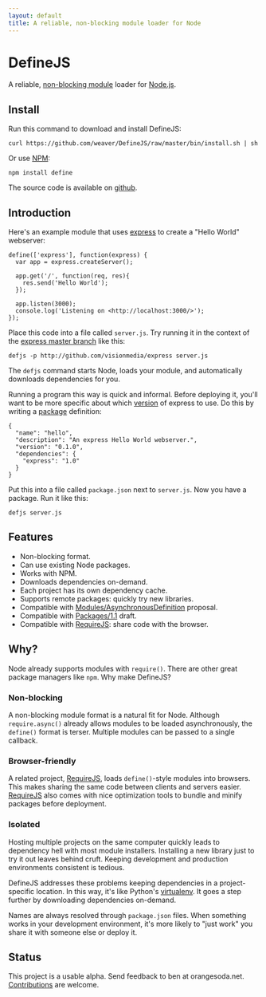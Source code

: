 ```yaml
---
layout: default
title: A reliable, non-blocking module loader for Node
---
```


# DefineJS #

A reliable, [non-blocking module][8] loader for [Node.js][1].

## Install ##

Run this command to download and install DefineJS:

    curl https://github.com/weaver/DefineJS/raw/master/bin/install.sh | sh

Or use [NPM][6]:

    npm install define

The source code is available on [github][7].

## Introduction ##

Here's an example module that uses [express][2] to create a "Hello
World" webserver:

    define(['express'], function(express) {
      var app = express.createServer();

      app.get('/', function(req, res){
        res.send('Hello World');
      });

      app.listen(3000);
      console.log('Listening on <http://localhost:3000/>');
    });

Place this code into a file called `server.js`. Try running it in the
context of the [express master branch][3] like this:

    defjs -p http://github.com/visionmedia/express server.js

The `defjs` command starts Node, loads your module, and automatically
downloads dependencies for you.

Running a program this way is quick and informal. Before deploying it,
you'll want to be more specific about which [version][4] of express to
use. Do this by writing a [package][5] definition:

    {
      "name": "hello",
      "description": "An express Hello World webserver.",
      "version": "0.1.0",
      "dependencies": {
        "express": "1.0"
      }
    }

Put this into a file called `package.json` next to `server.js`. Now
you have a package. Run it like this:

    defjs server.js

## Features ##

* Non-blocking format.
* Can use existing Node packages.
* Works with NPM.
* Downloads dependencies on-demand.
* Each project has its own dependency cache.
* Supports remote packages: quickly try new libraries.
* Compatible with [Modules/AsynchronousDefinition][8] proposal.
* Compatible with [Packages/1.1][5] draft.
* Compatible with [RequireJS][9]: share code with the browser.

## Why? ##

Node already supports modules with `require()`. There are other great
package managers like `npm`. Why make DefineJS?

### Non-blocking ###

A non-blocking module format is a natural fit for Node. Although
`require.async()` already allows modules to be loaded asynchronously,
the `define()` format is terser. Multiple modules can be passed to a
single callback.

### Browser-friendly ###

A related project, [RequireJS][9], loads `define()`-style modules into
browsers. This makes sharing the same code between clients and servers
easier. [RequireJS][9] also comes with nice optimization tools to
bundle and minify packages before deployment.

### Isolated ###

Hosting multiple projects on the same computer quickly leads to
dependency hell with most module installers. Installing a new library
just to try it out leaves behind cruft. Keeping development and
production environments consistent is tedious.

DefineJS addresses these problems keeping dependencies in a
project-specific location. In this way, it's like Python's
[virtualenv][10]. It goes a step further by downloading dependencies
on-demand.

Names are always resolved through `package.json` files. When something
works in your development environment, it's more likely to "just work"
you share it with someone else or deploy it.

## Status ##

This project is a usable alpha. Send feedback to ben at
orangesoda.net. [Contributions][7] are welcome.

[1]: http://nodejs.org/
[2]: http://expressjs.com/
[3]: https://github.com/visionmedia/express
[4]: http://semver.org/
[5]: http://wiki.commonjs.org/wiki/Packages/1.1
[6]: http://npmjs.org/
[7]: https://github.com/weaver/DefineJS
[8]: http://wiki.commonjs.org/wiki/Modules/AsynchronousDefinition
[9]: http://requirejs.org/
[10]: http://pypi.python.org/pypi/virtualenv
